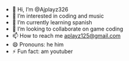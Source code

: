 - 👋 Hi, I’m @Ajplayz326
- 👀 I’m interested in coding and music
- 🌱 I’m currently learning spanish
- 💞️ I’m looking to collaborate on game coding
- 📫 How to reach me aplayz125@gmail.com
- 😄 Pronouns: he him
- ⚡ Fun fact: am youtuber

<!---
Ajplayz326/Ajplayz326 is a ✨ special ✨ repository because its `README.md` (this file) appears on your GitHub profile.
You can click the Preview link to take a look at your changes.
--->
